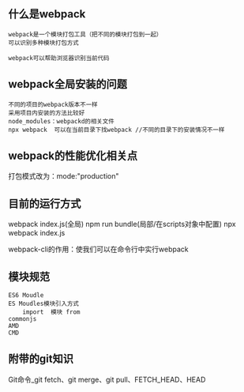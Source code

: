 ## 什么是webpack
	webpack是一个模块打包工具（把不同的模块打包到一起）
	可以识别多种模块打包方式
	
	webpack可以帮助浏览器识别当前代码
## webpack全局安装的问题
	不同的项目的webpack版本不一样
	采用项目内安装的方法比较好
	node_modules：webpackd的相关文件
	npx webpack  可以在当前目录下找webpack //不同的目录下的安装情况不一样 
## webpack的性能优化相关点
打包模式改为：mode:"production"
## 目前的运行方式
 
 webpack index.js(全局)
 npm run bundle(局部/在scripts对象中配置)
 npx webpack index.js
 
 webpack-cli的作用：使我们可以在命令行中实行webpack
 
## 模块规范
	ES6 Moudle
	ES Moudles模块引入方式
		import  模块 from 	
	commonjs
	AMD
	CMD
## 附带的git知识
Git命令_git fetch、git merge、git pull、FETCH_HEAD、HEAD